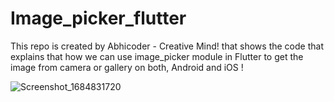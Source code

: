 # Image_picker_flutter
This repo is created by Abhicoder - Creative Mind! that shows the code that explains that how we can use image_picker module in Flutter to get the image from camera or gallery on both, Android and iOS ! 

![Screenshot_1684831720](https://github.com/AbhinavMishraAbhicoder/Image_picker_flutter/assets/82748005/d23868b7-60d3-4072-9288-7a2f6f266f90)
